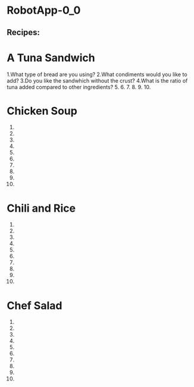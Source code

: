 # RobotApp-0_0

## Recipes:
# A Tuna Sandwich
1.What type of bread are you using?
2.What condiments would you like to add?
3.Do you like the sandwhich without the crust?
4.What is the ratio of tuna added compared to other ingredients?
5.
6.
7.
8.
9.
10.


# Chicken Soup
1.
2.
3.
4.
5.
6.
7.
8.
9.
10.


# Chili and Rice
1.
2.
3.
4.
5.
6.
7.
8.
9.
10.

# Chef Salad
1.
2.
3.
4.
5.
6.
7.
8.
9.
10.
